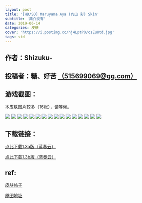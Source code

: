 ```yaml
---
layout: post
title: '[HD/SD] Maruyama Aya (丸山 彩) Skin'
subtitle: '简介没有'
date: 2019-06-14
categories: 皮肤
cover: 'https://i.postimg.cc/hj4LptP0/csEuUtd.jpg'
tags: std
---
```


## 作者：Shizuku-

## 投稿者：糖、好苦 [（515699069@qq.com）](mailto:515699069@qq.com)
 
## 游戏截图：

本皮肤图片较多（16张），请等候。

<img src="https://i.postimg.cc/QM3kKq2w/48vUiqc.jpg">

<img src="https://i.postimg.cc/DzPQrXFZ/CJhF1sO.jpg">

<img src="https://i.postimg.cc/hj4LptP0/csEuUtd.jpg">

<img src="https://i.postimg.cc/B6hxyfjf/E5VcdYW.jpg">

<img src="https://i.postimg.cc/Xqpw615G/hiMzhK6.jpg">

<img src="https://i.postimg.cc/PJ91Xbb6/HUsEAav.png">

<img src="https://i.postimg.cc/SNYWZ5qH/lFcabXW.png">

<img src="https://i.postimg.cc/qvf2WLvq/OKl5BLP.jpg">

<img src="https://i.postimg.cc/jSzyT7DX/s5SGSVE.png">

<img src="https://i.postimg.cc/zf8KGGW1/Tjvv3G1.jpg">

<img src="https://i.postimg.cc/zf7WbYSH/uJ0gxwy.jpg">

<img src="https://i.postimg.cc/SstMdLPy/v9Flyu2.png">

<img src="https://i.postimg.cc/sxQZNQF5/vRAs4ep.jpg">

<img src="https://i.postimg.cc/L5cZK9Rw/WVqXIZE.jpg">

<img src="https://i.postimg.cc/Pf9D84Zy/xYW0I8N.jpg">

<img src="https://i.postimg.cc/WbZkmkwv/zjnUTQi.jpg">

## 下载链接：

[点此下载1.3a版（蓝奏云）](https://www.lanzous.com/i4ka4xg)

[点此下载1.3b版（蓝奏云）](https://www.lanzous.com/i4ka4tc)

## ref:

[皮肤帖子](https://www.reddit.com/r/OsuSkins/comments/bnksbr/hdsd_maruyama_aya_%E4%B8%B8%E5%B1%B1_%E5%BD%A9_skin/)

[原图地址](https://imgur.com/a/xHQ02zm)